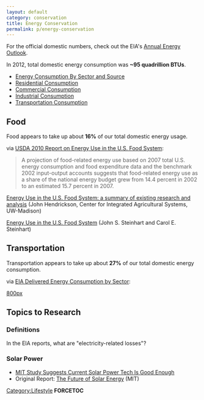 ```yaml
---
layout: default
category: conservation
title: Energy Conservation
permalink: p/energy-conservation
---
```


For the official domestic numbers, check out the EIA's [Annual Energy Outlook](http://www.eia.gov/forecasts/aeo/).

In 2012, total domestic energy consumption was **~95 quadrillion BTUs**.

-   [Energy Consumption By Sector and Source](http://www.eia.gov/forecasts/aeo/pdf/tbla2.pdf)
-   [Residential Consumption](http://www.eia.gov/forecasts/aeo/pdf/tbla4.pdf)
-   [Commercial Consumption](http://www.eia.gov/forecasts/aeo/pdf/tbla5.pdf)
-   [Industrial Consumption](http://www.eia.gov/forecasts/aeo/pdf/tbla6.pdf)
-   [Transportation Consumption](http://www.eia.gov/forecasts/aeo/pdf/tbla7.pdf)

Food
----

Food appears to take up about **16%** of our total domestic energy usage.

via [USDA 2010 Report on Energy Use in the U.S. Food System](http://dusp.mit.edu/sites/all/files/attachments/project/Energy_in_Food_System.pdf):

> A projection of food-related energy use based on 2007 total U.S. energy consumption and food expenditure data and the benchmark 2002 input-output accounts suggests that food-related energy use as a share of the national energy budget grew from 14.4 percent in 2002 to an estimated 15.7 percent in 2007.

[Energy Use in the U.S. Food System: a summary of existing research and analysis](http://www.cias.wisc.edu/wp-content/uploads/2008/07/energyuse.pdf) (John Hendrickson, Center for Integrated Agricultural Systems, UW-Madison)

[Energy Use in the U.S. Food System](http://www.sciencemag.org/site/feature/data/energy/pdf/se197400307.pdf) (John S. Steinhart and Carol E. Steinhart)

Transportation
--------------

Transportation appears to take up about **27%** of our total domestic energy consumption.

via [EIA Delivered Energy Consumption by Sector](http://www.eia.gov/forecasts/aeo/er/early_consumption.cfm):

[800px](/File:Energy_consumption_by_sector.png "wikilink")

Topics to Research
------------------

### Definitions

In the EIA reports, what are "electricity-related losses"?

### Solar Power

-   [MIT Study Suggests Current Solar Power Tech Is Good Enough](http://www.engadget.com/2015/05/09/current-solar-power-tech-is-good-enough/)
-   Original Report: [The Future of Solar Energy](http://mitei.mit.edu/system/files/MIT%20Future%20of%20Solar%20Energy%20Study_compressed.pdf) (MIT)

[Category:Lifestyle](/Category:Lifestyle "wikilink") __FORCETOC__

